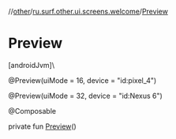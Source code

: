 //[other](../../index.md)/[ru.surf.other.ui.screens.welcome](index.md)/[Preview](-preview.md)

# Preview

[androidJvm]\

@Preview(uiMode = 16, device = "id:pixel_4")

@Preview(uiMode = 32, device = "id:Nexus 6")

@Composable

private fun [Preview](-preview.md)()
